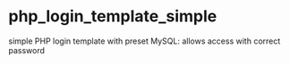 # php_login_template_simple
simple PHP login template with preset MySQL: allows access with correct password
